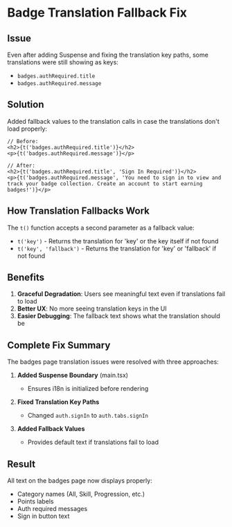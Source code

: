 # Badge Translation Fallback Fix

## Issue
Even after adding Suspense and fixing the translation key paths, some translations were still showing as keys:
- `badges.authRequired.title` 
- `badges.authRequired.message`

## Solution
Added fallback values to the translation calls in case the translations don't load properly:

```tsx
// Before:
<h2>{t('badges.authRequired.title')}</h2>
<p>{t('badges.authRequired.message')}</p>

// After:
<h2>{t('badges.authRequired.title', 'Sign In Required')}</h2>
<p>{t('badges.authRequired.message', 'You need to sign in to view and track your badge collection. Create an account to start earning badges!')}</p>
```

## How Translation Fallbacks Work

The `t()` function accepts a second parameter as a fallback value:
- `t('key')` - Returns the translation for 'key' or the key itself if not found
- `t('key', 'fallback')` - Returns the translation for 'key' or 'fallback' if not found

## Benefits
1. **Graceful Degradation**: Users see meaningful text even if translations fail to load
2. **Better UX**: No more seeing translation keys in the UI
3. **Easier Debugging**: The fallback text shows what the translation should be

## Complete Fix Summary

The badges page translation issues were resolved with three approaches:

1. **Added Suspense Boundary** (main.tsx)
   - Ensures i18n is initialized before rendering

2. **Fixed Translation Key Paths** 
   - Changed `auth.signIn` to `auth.tabs.signIn`

3. **Added Fallback Values**
   - Provides default text if translations fail to load

## Result
All text on the badges page now displays properly:
- Category names (All, Skill, Progression, etc.)
- Points labels
- Auth required messages
- Sign in button text